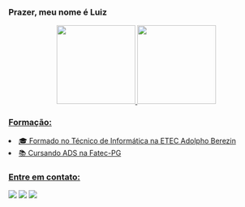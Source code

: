 ### Prazer, meu nome é Luiz

<div align="center">
  <a href="https://github.com/LuizHenriqueMenezes">
  <img height="155em" src="https://github-readme-stats.vercel.app/api?username=LuizHenriqueMenezes&show_icons=true&theme=react&include_all_commits=true&count_private=true"/>
  <img height="155em" src="https://github-readme-stats.vercel.app/api/top-langs/?username=LuizHenriqueMenezes&layout=compact&langs_count=7&theme=react"/>
</div>
</div>

### Formação:
<li>🎓 Formado no Técnico de Informática na ETEC Adolpho Berezin</li>
<li>📚 Cursando ADS na Fatec-PG</li>

### Entre em contato:

<div> 
  <a href="https://www.instagram.com/luizhenriquekkkj/" target="_blank"><img src="https://img.shields.io/badge/-Instagram-%23E4405F?style=for-the-badge&logo=instagram&logoColor=white" target="_blank"></a>
  <a href = "mailto:lmenezesmessias@gmail.com"><img src="https://img.shields.io/badge/-Gmail-%23333?style=for-the-badge&logo=gmail&logoColor=white" target="_blank"></a>
  <a href=""https://www.linkedin.com/in/luiz-henrique-menezes-a3418a237" target="_blank"><img src="https://img.shields.io/badge/-LinkedIn-%230077B5?style=for-the-badge&logo=linkedin&logoColor=white" target="_blank"></a> 
</div>
